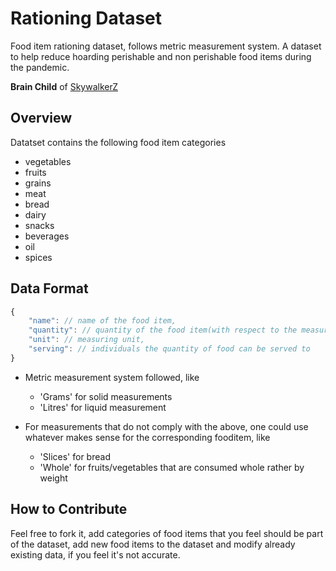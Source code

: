 # Rationing Dataset
Food item rationing dataset, follows metric measurement system.
A dataset to help reduce hoarding perishable and non perishable food items during the pandemic.

**Brain Child** of [SkywalkerZ](https://github.com/SkywalkerZ "aka Abraar Nawaz Shaikh")

## Overview

Datatset contains the following food item categories

* vegetables
* fruits
* grains
* meat
* bread
* dairy
* snacks
* beverages
* oil
* spices

## Data Format

```javascript
{
    "name": // name of the food item,
    "quantity": // quantity of the food item(with respect to the measuring unit),
    "unit": // measuring unit,
    "serving": // individuals the quantity of food can be served to
}
```

* Metric measurement system followed, like
  * 'Grams' for solid measurements
  * 'Litres' for liquid measurement

* For measurements that do not comply with the above, one could use whatever makes sense for the corresponding fooditem, like
  * 'Slices' for bread
  * 'Whole' for fruits/vegetables that are consumed whole rather by weight
  
## How to Contribute

Feel free to fork it, add categories of food items that you feel should be part of the dataset, add new food items to the dataset and modify already existing data, if you feel it's not accurate.

